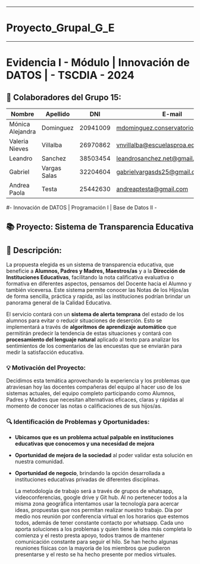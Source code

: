 ___________________________________________________________________________________________________________________________
# Proyecto_Grupal_G_E
___________________________________________________________________________________________________________________________

# Evidencia I - Módulo | Innovación de DATOS | - TSCDIA - 2024


## 👥 Colaboradores del Grupo 15:

| Nombre | Apellido | DNI | E-mail            | Link | Actividad   |
|--------|----------|-----|-------------------|------|-------------|
| Mónica Alejandra| Dominguez | 20941009 | mdominguez.conservatorio@gmail.com | https://github.com/Mdominguez1969 | Ética. |
| Valeria Nieves | Villalba | 26970862 | vnvillalba@escuelasproa.edu.ar | https://github.com/Nieves862  | Base de datos. |
| Leandro | Sanchez | 38503454 | leandrosanchez.net@gmail.com | https://github.com/LeandroSanchez94 | Pseudocodigo. |
| Gabriel | Vargas Salas | 32204604 | gabrielvargasds25@gmail.com | https://github.com/GabrielVargasds | Descripción y Equipo. |
| Andrea Paola | Testa | 25442630 | andreaptesta@gmail.com | https://github.com/PaoTes | ** |


#- Innovación de DATOS | Programación I | Base de Datos II -

## 📚 Proyecto: Sistema de Transparencia Educativa

## 📝 Descripción:

  La propuesta elegida es un sistema de transparencia educativa, que beneficie a **Alumnos, Padres y Madres, Maestros/as** y a la **Dirección de Instituciones Educativas**, facilitando la nota calificativa evaluativa o formativa en diferentes aspectos, pensamos del Docente hacia el Alumno y también viceversa. Este sistema permite conocer las Notas de los Hijos/as de forma sencilla, práctica y rapida, así las instituciones podrían brindar un panorama general de la Calidad Educativa.

  El servicio contará con un **sistema de alerta temprana** del estado de los alumnos para evitar o reducir situaciones de deserción. Esto se implementará a través de **algoritmos de aprendizaje automático** que permitirán predecir la tendencia de estas situaciones y contará con **procesamiento del lenguaje natural** aplicado al texto para analizar los sentimientos de los comentarios de las encuestas que se enviarán para medir la satisfacción educativa.

### 💡 Motivación del Proyecto:

  Decidimos esta temática aprovechando la experiencia y los problemas que atraviesan hoy las docentes compañeras del equipo al hacer uso de los sistemas actuales, del equipo completo participando como Alumnos, Padres y Madres que necesitan alternativas eficaces, claras y rápidas al momento de conocer las notas o calificaciones de sus hijos/as.

### 🔍 Identificación de Problemas y Oportunidades:

- **Ubicamos que es un problema actual palpable en instituciones educativas que conocemos y una necesidad de mejora**
- **Oportunidad de mejora de la sociedad** al poder validar esta solución en nuestra comunidad.
- **Oportunidad de negocio**, brindando la opción desarrollada a instituciones educativas privadas de diferentes disciplinas.

  La metodología de trabajo será a través de grupos de whatsapp, videoconferencias, google drive y Git hub. Al no pertenecer todos a la misma zona geográfica intentamos usar la tecnología para acercar ideas, propuestas que nos permitan realizar nuestro trabajo. Día por medio nos reunión por conferencia virtual en los horarios que estemos todos, además de tener constante contacto por whatsapp. Cada uno aporta soluciones a los problemas y quien tiene la idea más completa lo comienza y el resto presta apoyo, todos tramos de mantener comunicación constante para seguir el hilo. Se han hecho algunas reuniones físicas con la mayoría de los miembros que pudieron presentarse y el resto se ha hecho presente por medios virtuales.
